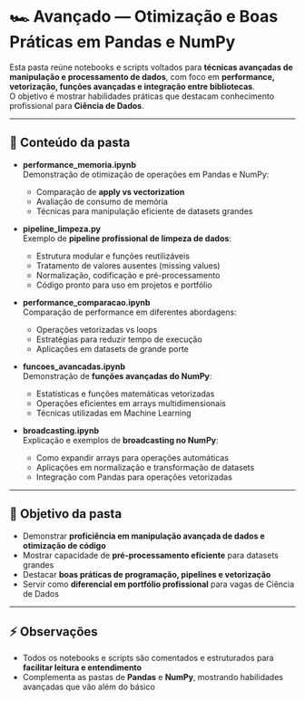 # 🏎️ Avançado — Otimização e Boas Práticas em Pandas e NumPy

Esta pasta reúne notebooks e scripts voltados para **técnicas avançadas de manipulação e processamento de dados**, com foco em **performance, vetorização, funções avançadas e integração entre bibliotecas**.  
O objetivo é mostrar habilidades práticas que destacam conhecimento profissional para **Ciência de Dados**.

---

## 📌 Conteúdo da pasta

- **performance_memoria.ipynb**  
  Demonstração de otimização de operações em Pandas e NumPy:
  - Comparação de **apply vs vectorization**  
  - Avaliação de consumo de memória  
  - Técnicas para manipulação eficiente de datasets grandes  

- **pipeline_limpeza.py**  
  Exemplo de **pipeline profissional de limpeza de dados**:
  - Estrutura modular e funções reutilizáveis  
  - Tratamento de valores ausentes (missing values)  
  - Normalização, codificação e pré-processamento  
  - Código pronto para uso em projetos e portfólio  

- **performance_comparacao.ipynb**  
  Comparação de performance em diferentes abordagens:
  - Operações vetorizadas vs loops  
  - Estratégias para reduzir tempo de execução  
  - Aplicações em datasets de grande porte  

- **funcoes_avancadas.ipynb**  
  Demonstração de **funções avançadas do NumPy**:
  - Estatísticas e funções matemáticas vetorizadas  
  - Operações eficientes em arrays multidimensionais  
  - Técnicas utilizadas em Machine Learning  

- **broadcasting.ipynb**  
  Explicação e exemplos de **broadcasting no NumPy**:
  - Como expandir arrays para operações automáticas  
  - Aplicações em normalização e transformação de datasets  
  - Integração com Pandas para operações vetorizadas  

---

## 🎯 Objetivo da pasta

- Demonstrar **proficiência em manipulação avançada de dados e otimização de código**  
- Mostrar capacidade de **pré-processamento eficiente** para datasets grandes  
- Destacar **boas práticas de programação, pipelines e vetorização**  
- Servir como **diferencial em portfólio profissional** para vagas de Ciência de Dados  

---

## ⚡ Observações

- Todos os notebooks e scripts são comentados e estruturados para **facilitar leitura e entendimento**  
- Complementa as pastas de **Pandas** e **NumPy**, mostrando habilidades avançadas que vão além do básico
